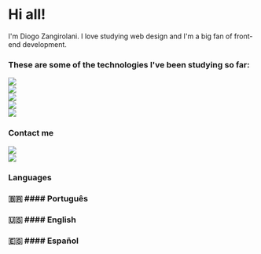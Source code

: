 # Hi all! 

I'm Diogo Zangirolani.
I love studying web design and I'm a big fan of front-end development.


### These are some of the technologies I've been studying so far:

<code><img src="https://img.shields.io/badge/HTML5-E34F26?style=for-the-badge&logo=html5&logoColor=white"> <img src="https://img.shields.io/badge/CSS3-1572B6?style=for-the-badge&logo=css3&logoColor=white"> <img src="https://img.shields.io/badge/Sass-CC6699?style=for-the-badge&logo=sass&logoColor=white"> <img src="https://img.shields.io/badge/JavaScript-323330?style=for-the-badge&logo=javascript&logoColor=F7DF1E"> <img src="https://img.shields.io/badge/React-20232A?style=for-the-badge&logo=react&logoColor=61DAFB"></code>


### Contact me 

<code><a href="https://mailto:diogozang2@gmail.com"><img src="https://img.shields.io/badge/Gmail-D14836?style=for-the-badge&logo=gmail&logoColor=white" target="_blank"></a> <a href="https://www.linkedin.com/in/diogo-lara/" target="_blank"><img src="https://img.shields.io/badge/LinkedIn-0077B5?style=for-the-badge&logo=linkedin&logoColor=white"></a></code>


### Languages

### 🇧🇷 #### Português

### 🇺🇸 #### English

### 🇪🇸 #### Español
